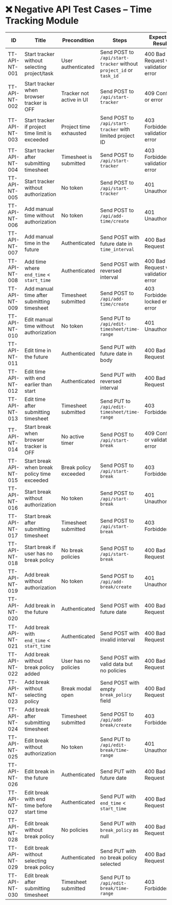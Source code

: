 # ❌ Negative API Test Cases – Time Tracking Module

| ID            | Title                                                             | Precondition                      | Steps                                                                  | Expected Result                             | Status |
|---------------|-------------------------------------------------------------------|-----------------------------------|------------------------------------------------------------------------|---------------------------------------------|--------|
| TT-API-NT-001 | Start tracker without selecting project/task                      | User authenticated                | Send POST to `/api/start-tracker` without `project_id` or `task_id`    | 400 Bad Request with validation error       |        |
| TT-API-NT-002 | Start tracker when browser tracker is OFF                         | Tracker not active in UI          | Send POST to `/api/start-tracker`                                      | 409 Conflict or error                       |        |
| TT-API-NT-003 | Start tracker if project time limit is exceeded                   | Project time exhausted            | Send POST to `/api/start-tracker` with limited project ID              | 403 Forbidden or validation error           |        |
| TT-API-NT-004 | Start tracker after submitting timesheet                          | Timesheet is submitted            | Send POST to `/api/start-tracker`                                      | 403 Forbidden or validation error           |        |
| TT-API-NT-005 | Start tracker without authorization                               | No token                          | Send POST to `/api/start-tracker`                                      | 401 Unauthorized                            |        |
| TT-API-NT-006 | Add manual time without authorization                             | No token                          | Send POST to `/api/add-time/create`                                    | 401 Unauthorized                            |        |
| TT-API-NT-007 | Add manual time in the future                                     | Authenticated                     | Send POST with future date in `time_interval`                          | 400 Bad Request                             |        |
| TT-API-NT-008 | Add time where `end_time` < `start_time`                          | Authenticated                     | Send POST with reversed interval                                       | 400 Bad Request with validation error       |        |
| TT-API-NT-009 | Add manual time after submitting timesheet                        | Timesheet submitted               | Send POST to `/api/add-time/create`                                    | 403 Forbidden or locked entry error         |        |
| TT-API-NT-010 | Edit manual time without authorization                            | No token                          | Send PUT to `/api/edit-timesheet/time-range`                           | 401 Unauthorized                            |        |
| TT-API-NT-011 | Edit time in the future                                           | Authenticated                     | Send PUT with future date in body                                      | 400 Bad Request                             |        |
| TT-API-NT-012 | Edit time with end earlier than start                             | Authenticated                     | Send PUT with reversed interval                                        | 400 Bad Request                             |        |
| TT-API-NT-013 | Edit time after submitting timesheet                              | Timesheet submitted               | Send PUT to `/api/edit-timesheet/time-range`                           | 403 Forbidden                               |        |
| TT-API-NT-014 | Start break when browser tracker is OFF                           | No active timer                   | Send POST to `/api/start-break`                                        | 409 Conflict or validation error            |        |
| TT-API-NT-015 | Start break when break policy time exceeded                       | Break policy exceeded             | Send POST to `/api/start-break`                                        | 403 Forbidden                               |        |
| TT-API-NT-016 | Start break without authorization                                 | No token                          | Send POST to `/api/start-break`                                        | 401 Unauthorized                            |        |
| TT-API-NT-017 | Start break after submitting timesheet                            | Timesheet submitted               | Send POST to `/api/start-break`                                        | 403 Forbidden                               |        |
| TT-API-NT-018 | Start break if user has no break policy                           | No break policies                 | Send POST to `/api/start-break`                                        | 400 Bad Request                             |        |
| TT-API-NT-019 | Add break without authorization                                   | No token                          | Send POST to `/api/add-break/create`                                   | 401 Unauthorized                            |        |
| TT-API-NT-020 | Add break in the future                                           | Authenticated                     | Send POST with future date                                             | 400 Bad Request                             |        |
| TT-API-NT-021 | Add break with `end_time` < `start_time`                          | Authenticated                     | Send POST with invalid interval                                        | 400 Bad Request                             |        |
| TT-API-NT-022 | Add break without break policy added                              | User has no policies              | Send POST with valid data but no policies                              | 400 Bad Request                             |        |
| TT-API-NT-023 | Add break without selecting policy                                | Break modal open                  | Send POST with empty `break_policy` field                              | 400 Bad Request                             |        |
| TT-API-NT-024 | Add break after submitting timesheet                              | Timesheet submitted               | Send POST to `/api/add-break/create`                                   | 403 Forbidden                               |        |
| TT-API-NT-025 | Edit break without authorization                                  | No token                          | Send PUT to `/api/edit-break/time-range`                               | 401 Unauthorized                            |        |
| TT-API-NT-026 | Edit break in the future                                          | Authenticated                     | Send PUT with future date                                              | 400 Bad Request                             |        |
| TT-API-NT-027 | Edit break with end time before start time                        | Authenticated                     | Send PUT with `end_time` < `start_time`                                | 400 Bad Request                             |        |
| TT-API-NT-028 | Edit break without break policy                                   | No policies                       | Send PUT with `break_policy` as null                                   | 400 Bad Request                             |        |
| TT-API-NT-029 | Edit break without selecting break policy                         | Authenticated                     | Send PUT with no break policy selected                                 | 400 Bad Request                             |        |
| TT-API-NT-030 | Edit break after submitting timesheet                             | Timesheet submitted               | Send PUT to `/api/edit-break/time-range`                               | 403 Forbidden                               |        |